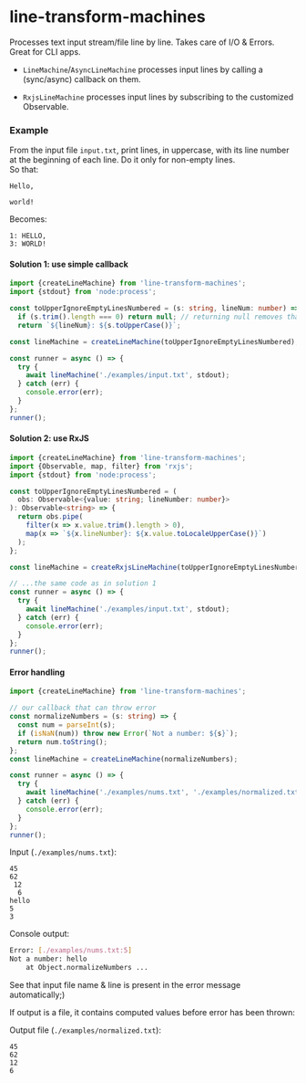 # line-transform-machines

Processes text input stream/file line by line. Takes care of I/O &amp; Errors. Great for CLI apps.

- `LineMachine`/`AsyncLineMachine` processes input lines by calling a (sync/async) callback on them.

- `RxjsLineMachine` processes input lines by subscribing to the customized Observable.

### Example

From the input file `input.txt`, print lines, in uppercase, with its line number at the beginning of each line. Do it only for non-empty lines.  
So that:

```
Hello,

world!

```

Becomes:

```
1: HELLO,
3: WORLD!
```

#### Solution 1: use simple callback

```ts
import {createLineMachine} from 'line-transform-machines';
import {stdout} from 'node:process';

const toUpperIgnoreEmptyLinesNumbered = (s: string, lineNum: number) => {
  if (s.trim().length === 0) return null; // returning null removes that line from output
  return `${lineNum}: ${s.toUpperCase()}`;

const lineMachine = createLineMachine(toUpperIgnoreEmptyLinesNumbered);

const runner = async () => {
  try {
    await lineMachine('./examples/input.txt', stdout);
  } catch (err) {
    console.error(err);
  }
};
runner();
```

#### Solution 2: use RxJS

```ts
import {createLineMachine} from 'line-transform-machines';
import {Observable, map, filter} from 'rxjs';
import {stdout} from 'node:process';

const toUpperIgnoreEmptyLinesNumbered = (
  obs: Observable<{value: string; lineNumber: number}>
): Observable<string> => {
  return obs.pipe(
    filter(x => x.value.trim().length > 0),
    map(x => `${x.lineNumber}: ${x.value.toLocaleUpperCase()}`)
  );
};

const lineMachine = createRxjsLineMachine(toUpperIgnoreEmptyLinesNumbered);

// ...the same code as in solution 1
const runner = async () => {
  try {
    await lineMachine('./examples/input.txt', stdout);
  } catch (err) {
    console.error(err);
  }
};
runner();
```

#### Error handling

```ts
import {createLineMachine} from 'line-transform-machines';

// our callback that can throw error
const normalizeNumbers = (s: string) => {
  const num = parseInt(s);
  if (isNaN(num)) throw new Error(`Not a number: ${s}`);
  return num.toString();
};
const lineMachine = createLineMachine(normalizeNumbers);

const runner = async () => {
  try {
    await lineMachine('./examples/nums.txt', './examples/normalized.txt');
  } catch (err) {
    console.error(err);
  }
};
runner();
```

Input (`./examples/nums.txt`):

```
45
62
 12
  6
hello
5
3
```

Console output:

```bash
Error: [./examples/nums.txt:5]
Not a number: hello
    at Object.normalizeNumbers ...
```

See that input file name & line is present in the error message automatically;)

If output is a file, it contains computed values before error has been thrown:

Output file (`./examples/normalized.txt`):

```
45
62
12
6
```
